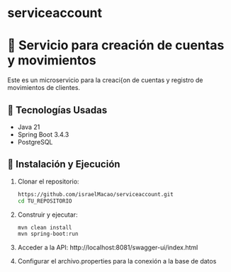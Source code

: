 # serviceaccount
# 🏦 Servicio para creación de cuentas y movimientos

Este es un microservicio para la creaci{on de cuentas y registro de movimientos de clientes.

## 📌 Tecnologías Usadas
- Java 21
- Spring Boot 3.4.3
- PostgreSQL

## 🚀 Instalación y Ejecución

1. Clonar el repositorio:
   ```sh
   https://github.com/israelMacao/serviceaccount.git
   cd TU_REPOSITORIO
2. Construir y ejecutar:
   ```sh  
   mvn clean install
   mvn spring-boot:run

3. Acceder a la API:
    http://localhost:8081/swagger-ui/index.html

4. Configurar el archivo.properties para la conexión a la base de datos


